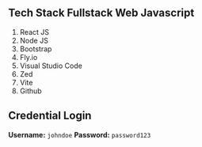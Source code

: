 ## Tech Stack Fullstack Web Javascript

1. React JS
2. Node JS
3. Bootstrap
4. Fly.io
5. Visual Studio Code
6. Zed
7. Vite
8. Github

## Credential Login
**Username:** `johndoe` **Password:** `password123`
